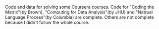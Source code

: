 Code and data for solving some Coursera courses.
Code for "Coding the Matrix"(by Brown), "Computing for Data Analysis"(by JHU) and "Natrual Language Process"(by Columbia) are complete.
Others are not complete because I didn't follow the whole course.
